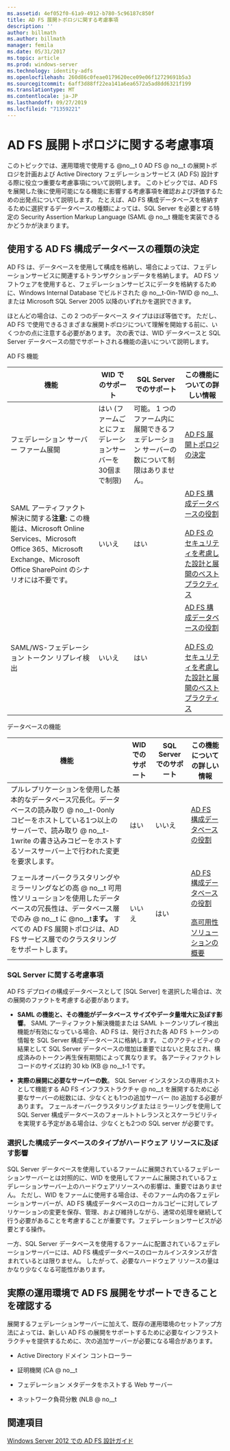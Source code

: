 ```yaml
---
ms.assetid: 4ef052f0-61a9-4912-b780-5c96187c850f
title: AD FS 展開トポロジに関する考慮事項
description: ''
author: billmath
ms.author: billmath
manager: femila
ms.date: 05/31/2017
ms.topic: article
ms.prod: windows-server
ms.technology: identity-adfs
ms.openlocfilehash: 260d86c0feae0179620ece09e06f12729691b5a3
ms.sourcegitcommit: 6aff3d88ff22ea141a6ea6572a5ad8dd6321f199
ms.translationtype: MT
ms.contentlocale: ja-JP
ms.lasthandoff: 09/27/2019
ms.locfileid: "71359221"
---
```

# <a name="ad-fs-deployment-topology-considerations"></a>AD FS 展開トポロジに関する考慮事項

このトピックでは、運用環境で使用する @no__t 0 AD FS @ no__t の展開トポロジを計画および Active Directory フェデレーションサービス (AD FS) 設計する際に役立つ重要な考慮事項について説明します。 このトピックでは、AD FS を展開した後に使用可能になる機能に影響する考慮事項を確認および評価するための出発点について説明します。 たとえば、AD FS 構成データベースを格納するために選択するデータベースの種類によっては、SQL Server を必要とする特定の Security Assertion Markup Language \(SAML @ no__t 機能を実装できるかどうかが決まります。  

## <a name="determining-which-type-of-ad-fs-configuration-database-to-use"></a>使用する AD FS 構成データベースの種類の決定  
AD FS は、データベースを使用して構成を格納し、場合によっては、フェデレーションサービスに関連するトランザクションデータを格納します。 AD FS ソフトウェアを使用すると、フェデレーションサービスにデータを格納するために、Windows Internal Database でビルドされた @ no__t-0in-1WID @ no__t、または Microsoft SQL Server 2005 以降のいずれかを選択できます。  

ほとんどの場合は、この 2 つのデータベース タイプはほぼ等価です。 ただし、AD FS で使用できるさまざまな展開トポロジについて理解を開始する前に、いくつかの点に注意する必要があります。 次の表では、WID データベースと SQL Server データベースの間でサポートされる機能の違いについて説明します。  

AD FS 機能  

|機能|WID でのサポート|SQL Server でのサポート|この機能についての詳しい情報|  
|-----------|---------------------|----------------------------|---------------------------------------|  
|フェデレーション サーバー ファーム展開|はい (ファームごとにフェデレーションサーバーを30個まで制限)|可能。 1 つのファーム内に展開できるフェデレーション サーバーの数について制限はありません。|[AD FS 展開トポロジの決定](Determine-Your-AD-FS-Deployment-Topology.md)|  
|SAML アーティファクト解決に関する**注意:** この機能は、Microsoft Online Services、Microsoft Office 365、Microsoft Exchange、Microsoft Office SharePoint のシナリオには不要です。|いいえ|はい|[AD FS 構成データベースの役割](../../ad-fs/technical-reference/The-Role-of-the-AD-FS-Configuration-Database.md)<br /><br />[AD FS のセキュリティを考慮した設計と展開のベスト プラクティス](Best-Practices-for-Secure-Planning-and-Deployment-of-AD-FS.md)|  
|SAML\/WS\-フェデレーション トークン リプレイ検出|いいえ|はい|[AD FS 構成データベースの役割](../../ad-fs/technical-reference/The-Role-of-the-AD-FS-Configuration-Database.md)<br /><br />[AD FS のセキュリティを考慮した設計と展開のベスト プラクティス](Best-Practices-for-Secure-Planning-and-Deployment-of-AD-FS.md)|  

データベースの機能  

|機能|WID でのサポート|SQL Server でのサポート|この機能についての詳しい情報|  
|-----------|---------------------|----------------------------|---------------------------------------|  
|プルレプリケーションを使用した基本的なデータベース冗長化。データベースの読み取り @ no__t-0only コピーをホストしている1つ以上のサーバーで、読み取り @ no__t-1write の書き込みコピーをホストするソースサーバー上で行われた変更を要求します。|はい|いいえ|[AD FS 構成データベースの役割](../../ad-fs/technical-reference/The-Role-of-the-AD-FS-Configuration-Database.md)|  
|フェールオーバークラスタリングやミラーリングなどの高 @ no__t 可用性ソリューションを使用したデータベースの冗長性は、データベース層でのみ @ no__t に @no__t**ます。** すべての AD FS 展開トポロジは、AD FS サービス層でのクラスタリングをサポートします。|いいえ|はい|[AD FS 構成データベースの役割](../../ad-fs/technical-reference/The-Role-of-the-AD-FS-Configuration-Database.md)<br /><br />[高可用性ソリューションの概要](https://go.microsoft.com/fwlink/?LinkId=179853)|  

### <a name="sql-server-considerations"></a>SQL Server に関する考慮事項  
AD FS デプロイの構成データベースとして [SQL Server] を選択した場合は、次の展開のファクトを考慮する必要があります。  

-   **SAML の機能と、その機能がデータベース サイズやデータ量増大に及ぼす影響**。 SAML アーティファクト解決機能または SAML トークンリプレイ検出機能が有効になっている場合、AD FS は、発行された各 AD FS トークンの情報を SQL Server 構成データベースに格納します。 このアクティビティの結果として SQL Server データベースの増加は重要ではないと見なされ、構成済みのトークン再生保有期間によって異なります。 各アーティファクトレコードのサイズは約 30 kb \(KB @ no__t-1 です。  

-   **実際の展開に必要なサーバーの数**。 SQL Server インスタンスの専用ホストとして機能する AD FS インフラストラクチャ @ no__t を展開するために必要なサーバーの総数には、少なくとも1つの追加サーバー \(to 追加する必要があります。 フェールオーバークラスタリングまたはミラーリングを使用して SQL Server 構成データベースのフォールトトレランスとスケーラビリティを実現する予定がある場合は、少なくとも2つの SQL server が必要です。  

### <a name="how-the-configuration-database-type-you-select-may-impact-hardware-resources"></a>選択した構成データベースのタイプがハードウェア リソースに及ぼす影響  
SQL Server データベースを使用しているファームに展開されているフェデレーションサーバーとは対照的に、WID を使用してファームに展開されているフェデレーションサーバー上のハードウェアリソースへの影響は、重要ではありません。 ただし、WID をファームに使用する場合は、そのファーム内の各フェデレーションサーバーが、AD FS 構成データベースのローカルコピーに対してレプリケーションの変更を保存、管理、および維持しながら、通常の処理を継続して行う必要があることを考慮することが重要です。フェデレーションサービスが必要とする操作。  

一方、SQL Server データベースを使用するファームに配置されているフェデレーションサーバーには、AD FS 構成データベースのローカルインスタンスが含まれているとは限りません。 したがって、必要なハードウェア リソースの量はかなり少なくなる可能性があります。  

## <a name="verifying-that-your-production-environment-can-support-an-ad-fs-deployment"></a>実際の運用環境で AD FS 展開をサポートできることを確認する  
展開するフェデレーションサーバーに加えて、既存の運用環境のセットアップ方法によっては、新しい AD FS の展開をサポートするために必要なインフラストラクチャを提供するために、次の追加サーバーが必要になる場合があります。  

-   Active Directory ドメイン コントローラー  

-   証明機関 \(CA @ no__t  

-   フェデレーション メタデータをホストする Web サーバー  

-   ネットワーク負荷分散 \(NLB @ no__t  

## <a name="see-also"></a>関連項目
[Windows Server 2012 での AD FS 設計ガイド](AD-FS-Design-Guide-in-Windows-Server-2012.md)
